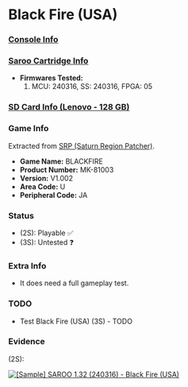 # Black Fire (USA)

### [Console Info](../../../../Info/Consoles/VA13/README.md)

### [Saroo Cartridge Info](../../../../Info/Cartridges/RetroGameParadiseStore/1.32F/README.md)

- <b>Firmwares Tested:</b>
  1. MCU: 240316, SS: 240316, FPGA: 05

### [SD Card Info (Lenovo - 128 GB)](../../../../Info/SdCards/Lenovo/128GB/README.md)

### Game Info

Extracted from [SRP (Saturn Region Patcher)](https://segaxtreme.net/resources/saturn-region-patcher.81/download).

- <b>Game Name:</b> BLACKFIRE
- <b>Product Number:</b> MK-81003
- <b>Version:</b> V1.002
- <b>Area Code:</b> U
- <b>Peripheral Code:</b> JA

### Status

- (2S): Playable :white_check_mark:
- (3S): Untested :question:

### Extra Info

- It does need a full gameplay test.

### TODO

- Test Black Fire (USA) (3S) - TODO

### Evidence

(2S):

[![[Sample] SAROO 1.32 (240316) - Black Fire (USA)](https://img.youtube.com/vi/dwre3WcMEBw/0.jpg)](https://www.youtube.com/watch?v=dwre3WcMEBw)
